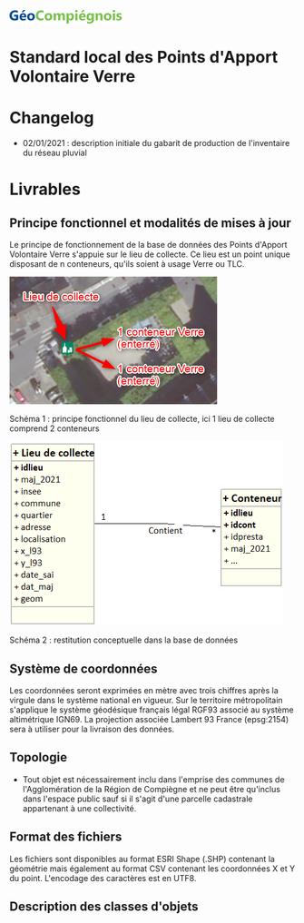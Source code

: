![picto](/doc/img/geocompiegnois_2020_reduit_v2.png)

# Standard local des Points d'Apport Volontaire Verre

# Changelog

- 02/01/2021 : description initiale du gabarit de production de l'inventaire du réseau pluvial

# Livrables

## Principe fonctionnel et modalités de mises à jour

Le principe de fonctionnement de la base de données des Points d'Apport Volontaire Verre s'appuie sur le lieu de collecte. Ce lieu est un point unique disposant de n conteneurs, qu'ils soient à usage Verre ou TLC. 

![picto](/doc/img/principe_pav.png)

Schéma 1 : principe fonctionnel du lieu de collecte, ici 1 lieu de collecte comprend 2 conteneurs

![picto](/doc/img/mcd_pav.png)

Schéma 2 : restitution conceptuelle dans la base de données

## Système de coordonnées

Les coordonnées seront exprimées en mètre avec trois chiffres après la virgule dans le système national en vigueur.
Sur le territoire métropolitain s'applique le système géodésique français légal RGF93 associé au système altimétrique IGN69. La projection associée Lambert 93 France (epsg:2154) sera à utiliser pour la livraison des données.

## Topologie

- Tout objet est nécessairement inclu dans l'emprise des communes de l'Agglomération de la Région de Compiègne et ne peut être qu'inclus dans l'espace public sauf si il s'agit d'une parcelle cadastrale appartenant à une collectivité.

## Format des fichiers

Les fichiers sont disponibles au format ESRI Shape (.SHP) contenant la géométrie mais également au format CSV contenant les coordonnées X et Y du point.
L'encodage des caractères est en UTF8.

## Description des classes d'objets
